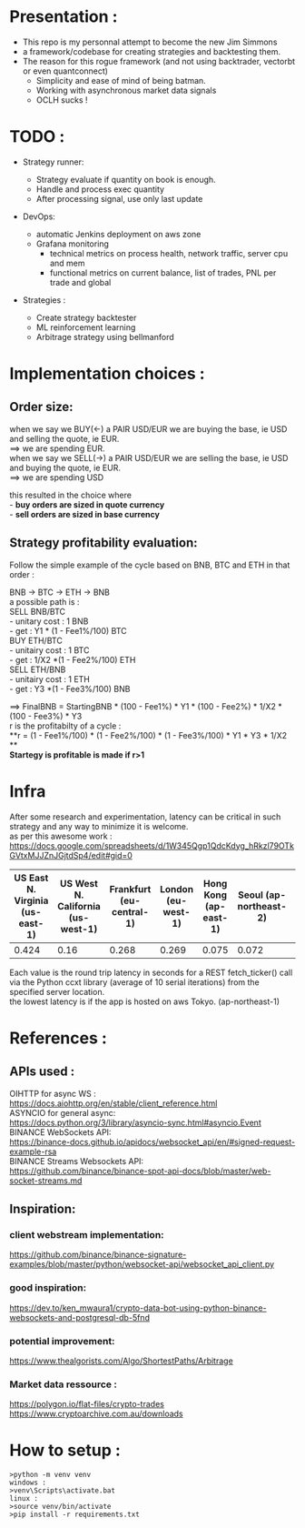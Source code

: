 # Presentation :
* This repo is my personnal attempt to become the new Jim Simmons
* a framework/codebase for creating strategies and backtesting them.
* The reason for this rogue framework (and not using backtrader, vectorbt or even quantconnect)
    - Simplicity and ease of mind of being batman.
    - Working with asynchronous market data signals 
    - OCLH sucks !

# TODO :
* Strategy runner:
    - Strategy evaluate if quantity on book is enough.
    - Handle and process exec quantity
    - After processing signal, use only last update

* DevOps:
    - automatic Jenkins deployment on aws zone    
    - Grafana monitoring     
        - technical metrics on process health, network traffic, server cpu and mem    
        - functional metrics on current balance, list of trades, PNL per trade and global    

* Strategies : 
    - Create strategy backtester
    - ML reinforcement learning
    - Arbitrage strategy using bellmanford

# Implementation choices :

## Order size:
when we say we BUY(<-) a PAIR USD/EUR we are buying the base, ie USD and selling the quote, ie EUR.  
==> we are spending EUR.  
when we say we SELL(->) a PAIR USD/EUR we are selling the base, ie USD and buying the quote, ie EUR.  
==> we are spending USD  

this resulted in the choice where   
    - **buy orders are sized in quote currency**  
    - **sell orders are sized in base currency**  

## Strategy profitability evaluation:
Follow the simple example of the cycle based on BNB, BTC and ETH in that order :  

BNB -> BTC -> ETH -> BNB              
a possible path is :  
SELL BNB/BTC  
    - unitary cost : 1 BNB  
    - get : Y1 * (1 - Fee1%/100) BTC  
BUY ETH/BTC  
    - unitairy cost : 1 BTC   
    - get : 1/X2 *(1 - Fee2%/100) ETH  
SELL ETH/BNB  
    - unitairy cost : 1 ETH   
    - get : Y3 *(1 - Fee3%/100) BNB  

==> FinalBNB = StartingBNB * (100 - Fee1%) * Y1 * (100 - Fee2%) * 1/X2 * (100 - Fee3%) * Y3  
r is the profitabilty of a cycle :  
**r = (1 - Fee1%/100) * (1 - Fee2%/100) * (1 - Fee3%/100) * Y1 * Y3 * 1/X2 **    
**Startegy is profitable is made if r>1**       

# Infra
After some research and experimentation, latency can be critical in such strategy and any way to minimize it is welcome.   
as per this awesome work : https://docs.google.com/spreadsheets/d/1W345Qgp1QdcKdyg_hRkzl79OTkGVtxMJJZnJGjtdSp4/edit#gid=0  

| US East N. Virginia (us-east-1)  | US West N. California (us-west-1)  | Frankfurt (eu-central-1)  | London (eu-west-1)  |  Hong Kong (ap-east-1) | Seoul (ap-northeast-2) | Singapore (ap-southeast-1)  | Tokyo (ap-northeast-1)|
|----------------------------------|------------------------------------|---------------------------|---------------------|------------------------|------------------------|-----------------------------|-----------------------|
|				0.424			   |                    0.16	        |         0.268	            |       0.269         |         0.075          |         0.072          |           0.206             |        0.023          |

Each value is the round trip latency in seconds for a REST fetch_ticker() call via the Python ccxt library (average of 10 serial iterations) from the specified server location. 			
the lowest latency is if the app is hosted on aws Tokyo. (ap-northeast-1)
# References :

## APIs used :   
OIHTTP for async WS :      
    https://docs.aiohttp.org/en/stable/client_reference.html       
ASYNCIO for general async:   
    https://docs.python.org/3/library/asyncio-sync.html#asyncio.Event        
BINANCE WebSockets API:      
    https://binance-docs.github.io/apidocs/websocket_api/en/#signed-request-example-rsa      
BINANCE Streams Websockets API:   
    https://github.com/binance/binance-spot-api-docs/blob/master/web-socket-streams.md       

## Inspiration:        
### client webstream implementation:    
https://github.com/binance/binance-signature-examples/blob/master/python/websocket-api/websocket_api_client.py    
### good inspiration:
https://dev.to/ken_mwaura1/crypto-data-bot-using-python-binance-websockets-and-postgresql-db-5fnd    
### potential improvement:
https://www.thealgorists.com/Algo/ShortestPaths/Arbitrage    
### Market data ressource :
https://polygon.io/flat-files/crypto-trades    
https://www.cryptoarchive.com.au/downloads     

# How to setup :
    >python -m venv venv       
    windows :  
    >venv\Scripts\activate.bat  
    linux :    
    >source venv/bin/activate   
    >pip install -r requirements.txt   
